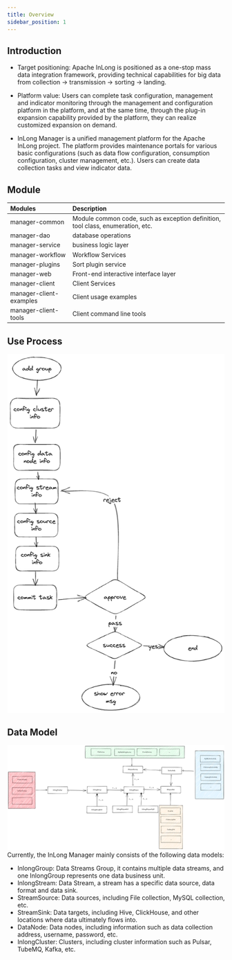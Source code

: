```yaml
---
title: Overview
sidebar_position: 1
---
```


## Introduction

- Target positioning: Apache InLong is positioned as a one-stop mass data integration framework, providing technical capabilities for big data from collection -> transmission -> sorting -> landing.

- Platform value: Users can complete task configuration, management and indicator monitoring through the management and configuration platform in the platform, and at the same time, through the plug-in expansion capability provided by the platform, they can realize customized expansion on demand.

- InLong Manager is a unified management platform for the Apache InLong project. The platform provides maintenance portals for various basic configurations (such as data flow configuration, consumption configuration, cluster management, etc.). Users can create data collection tasks and view indicator data.

## Module

| Modules   | Description |
| :---------| :--------------- |
| manager-common | Module common code, such as exception definition, tool class, enumeration, etc. |
| manager-dao   | database operations |
| manager-service | business logic layer |
| manager-workflow | Workflow Services |
| manager-plugins | Sort plugin service |
| manager-web | Front-end interactive interface layer |
| manager-client | Client Services |
| manager-client-examples | Client usage examples |
| manager-client-tools | Client command line tools |

## Use Process 
![](img/interactive.png)

## Data Model
![](img/data_model.png)
Currently, the InLong Manager mainly consists of the following data models:
- InlongGroup: Data Streams Group, it contains multiple data streams, and one InlongGroup represents one data business unit.
- InlongStream: Data Stream, a stream has a specific data source, data format and data sink.
- StreamSource: Data sources, including File collection, MySQL collection, etc.
- StreamSink: Data targets, including Hive, ClickHouse, and other locations where data ultimately flows into.
- DataNode: Data nodes, including information such as data collection address, username, password, etc.
- InlongCluster: Clusters, including cluster information such as Pulsar, TubeMQ, Kafka, etc.
